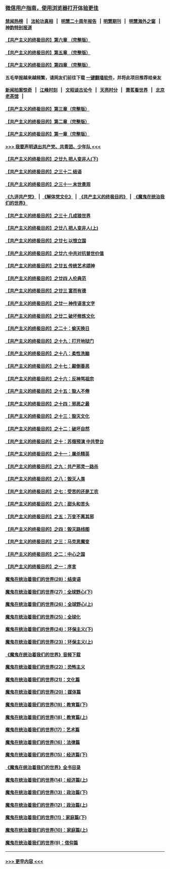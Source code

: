### [微信用户指南，使用浏览器打开体验更佳](https://github.com/gfw-breaker/banned-news1/blob/master/indexes/wechat-guide.md?t=0)
#### [禁闻热榜](热点新闻.md?t=0)  &nbsp;&nbsp;|&nbsp;&nbsp; [法轮功真相](https://github.com/gfw-breaker/truth/blob/master/README.md?t=0) &nbsp;&nbsp;|&nbsp;&nbsp; [明慧二十周年报告](https://github.com/gfw-breaker/mh-reports/blob/master/README.md?t=0) &nbsp;&nbsp;|&nbsp;&nbsp;[明慧期刊](https://github.com/gfw-breaker/mh-qikan) &nbsp;&nbsp;|&nbsp;&nbsp; [明慧海外之窗](https://github.com/gfw-breaker/mh-news/blob/master/README.md?t=0) &nbsp;&nbsp;|&nbsp;&nbsp; [神韵特别报道](https://github.com/gfw-breaker/mh-news/blob/master/shenyun.md?t=0)
#### [【共产主义的终极目的】第六章 （完整版）](../pages/nsc422/n11428913.md?t=02051101) 
#### [【共产主义的终极目的】第五章 （完整版）](../pages/nsc422/n11428912.md?t=02051101) 
#### [【共产主义的终极目的】第四章 （完整版）](../pages/nsc422/n11428907.md?t=02051101) 
#### 五毛举报越来越频繁，请网友们前往下载 [一键翻墙软件](https://github.com/gfw-breaker/ssr-accounts)，并将此项目推荐给亲友
#### [新闻拍案惊奇](https://github.com/gfw-breaker/banned-news1/blob/master/pages/link4.md) &nbsp;&nbsp;|&nbsp;&nbsp; [江峰时刻](https://github.com/gfw-breaker/banned-news1/blob/master/pages/link4.md) &nbsp;&nbsp;|&nbsp;&nbsp; [文昭谈古论今](https://github.com/gfw-breaker/banned-news1/blob/master/pages/link4.md) &nbsp;&nbsp;|&nbsp;&nbsp; [天亮时分](https://github.com/gfw-breaker/banned-news1/blob/master/pages/link4.md) &nbsp;&nbsp;|&nbsp;&nbsp; [萧茗看世界](https://github.com/gfw-breaker/banned-news1/blob/master/pages/link4.md) &nbsp;&nbsp;|&nbsp;&nbsp; [北京老茶馆](https://github.com/gfw-breaker/banned-news1/blob/master/pages/link4.md) &nbsp;&nbsp;|&nbsp;&nbsp; 
#### [【共产主义的终极目的】第三章（完整版）](../pages/nsc422/n11428848.md?t=02051101) 
#### [【共产主义的终极目的】第二章（完整版）](../pages/nsc422/n11428831.md?t=02051101) 
#### [【共产主义的终极目的】第一章（完整版）](../pages/nsc422/n11417651.md?t=02051101) 
#### [>>> 我要声明退出共产党、共青团、少年队 <<<](https://github.com/begood0513/goodnews/blob/master/quit/letter.md) 
#### [【共产主义的终极目的】之廿九 把人变非人(下)](../pages/nsc422/n11344140.md?t=02051101) 
#### [【共产主义的终极目的】之三十二 结语](../pages/nsc422/n11360535.md?t=02051101) 
#### [【共产主义的终极目的】之三十一 末世景观](../pages/nsc422/n11351129.md?t=02051101) 
#### [《九评共产党》](https://github.com/begood0513/9ping.md/blob/master/README.md) &nbsp;|&nbsp; [《解体党文化》](../../../../jtdwh.md/blob/master/README.md)  &nbsp;|&nbsp; [《共产主义的终极目的》](../../../../gczydzjmd.md/blob/master/README.md) &nbsp;|&nbsp; [《魔鬼在统治我们的世界》](../../../../mgztzwmdsj.md/blob/master/README.md) 
#### [【共产主义的终极目的】之三十 几成狼世界](../pages/nsc422/n11348280.md?t=02051101) 
#### [【共产主义的终极目的】之廿八 把人变非人(上)](../pages/nsc422/n11340492.md?t=02051101) 
#### [【共产主义的终极目的】之廿七 以恨立国](../pages/nsc422/n11336944.md?t=02051101) 
#### [【共产主义的终极目的】之廿六 中共对抗普世价值](../pages/nsc422/n11324785.md?t=02051101) 
#### [【共产主义的终极目的】之廿五 传统艺术颂神](../pages/nsc422/n11296396.md?t=02051101) 
#### [【共产主义的终极目的】之廿四 人伦典范](../pages/nsc422/n11296397.md?t=02051101) 
#### [【共产主义的终极目的】之廿三 富而有德](../pages/nsc422/n11283598.md?t=02051101) 
#### [【共产主义的终极目的】之廿一 神传语言文字](../pages/nsc422/n11263265.md?t=02051101) 
#### [【共产主义的终极目的】之廿二 破坏修炼文化](../pages/nsc422/n11245728.md?t=02051101) 
#### [【共产主义的终极目的】之二十：偷天换日](../pages/nsc422/n11238846.md?t=02051101) 
#### [【共产主义的终极目的】之十九：打开地狱门](../pages/nsc422/n11206376.md?t=02051101) 
#### [【共产主义的终极目的】之十八：柔性洗脑](../pages/nsc422/n11199994.md?t=02051101) 
#### [【共产主义的终极目的】之十七：颠倒善恶](../pages/nsc422/n11179782.md?t=02051101) 
#### [【共产主义的终极目的】之十六：反神骂祖宗](../pages/nsc422/n11166798.md?t=02051101) 
#### [【共产主义的终极目的】之十五：毁人不倦](../pages/nsc422/n11166792.md?t=02051101) 
#### [【共产主义的终极目的】之十四：邪恶之最](../pages/nsc422/n11150249.md?t=02051101) 
#### [【共产主义的终极目的】之十三：毁灭文化](../pages/nsc422/n11135227.md?t=02051101) 
#### [【共产主义的终极目的】之十二：破坏自然](../pages/nsc422/n11135214.md?t=02051101) 
#### [【共产主义的终极目的】之十：苏俄预演 中共登台](../pages/nsc422/n11118424.md?t=02051101) 
#### [【共产主义的终极目的】之十一：屠杀精英](../pages/nsc422/n11118442.md?t=02051101) 
#### [【共产主义的终极目的】之九：共产邪灵一路杀](../pages/nsc422/n11114139.md?t=02051101) 
#### [【共产主义的终极目的】之八：毁灭人类](../pages/nsc422/n11108503.md?t=02051101) 
#### [【共产主义的终极目的】之七：受苦的还是工农](../pages/nsc422/n11101809.md?t=02051101) 
#### [【共产主义的终极目的】之六：甜头和苦头](../pages/nsc422/n11096971.md?t=02051101) 
#### [【共产主义的终极目的】之五：万变不离其邪](../pages/nsc422/n11091285.md?t=02051101) 
#### [【共产主义的终极目的】之四：毁灭路线图](../pages/nsc422/n11086284.md?t=02051101) 
#### [【共产主义的终极目的】之三：马克思魔变](../pages/nsc422/n11061941.md?t=02051101) 
#### [【共产主义的终极目的】之二：中心之国](../pages/nsc422/n11047728.md?t=02051101) 
#### [【共产主义的终极目的】之一：序言](../pages/nsc422/n11086077.md?t=02051101) 
#### [魔鬼在统治着我们的世界(28)：结束语](../pages/nsc422/n10936246.md?t=02051101) 
#### [魔鬼在统治着我们的世界(27)：全球野心(下)](../pages/nsc422/n10928319.md?t=02051101) 
#### [魔鬼在统治着我们的世界(26)：全球野心(上)](../pages/nsc422/n10900318.md?t=02051101) 
#### [魔鬼在统治着我们的世界(25)：全球化](../pages/nsc422/n10788205.md?t=02051101) 
#### [魔鬼在统治着我们的世界(24)：环保主义(下)](../pages/nsc422/n10695307.md?t=02051101) 
#### [魔鬼在统治着我们的世界(23)：环保主义(上)](../pages/nsc422/n10688613.md?t=02051101) 
#### [《魔鬼在统治着我们的世界》音频下载](../pages/nsc422/n10635553.md?t=02051101) 
#### [魔鬼在统治着我们的世界(22)：恐怖主义](../pages/nsc422/n10614727.md?t=02051101) 
#### [魔鬼在统治着我们的世界(21)：文化篇](../pages/nsc422/n10597706.md?t=02051101) 
#### [魔鬼在统治着我们的世界(20)：媒体篇](../pages/nsc422/n10586579.md?t=02051101) 
#### [魔鬼在统治着我们的世界(19)：教育篇(下)](../pages/nsc422/n10564808.md?t=02051101) 
#### [魔鬼在统治着我们的世界(18)：教育篇(上)](../pages/nsc422/n10526970.md?t=02051101) 
#### [魔鬼在统治着我们的世界(17)：艺术篇](../pages/nsc422/n10499093.md?t=02051101) 
#### [魔鬼在统治着我们的世界(16)：法律篇](../pages/nsc422/n10485969.md?t=02051101) 
#### [魔鬼在统治着我们的世界(15)：经济篇(下)](../pages/nsc422/n10469975.md?t=02051101) 
#### [《魔鬼在统治着我们的世界》全书目录](../pages/nsc422/n10464261.md?t=02051101) 
#### [魔鬼在统治着我们的世界(14)：经济篇(上)](../pages/nsc422/n10457370.md?t=02051101) 
#### [魔鬼在统治着我们的世界(13)：政治篇(下)](../pages/nsc422/n10448270.md?t=02051101) 
#### [魔鬼在统治着我们的世界(12)：政治篇(上)](../pages/nsc422/n10444576.md?t=02051101) 
#### [魔鬼在统治着我们的世界(11)：家庭篇(下)](../pages/nsc422/n10440961.md?t=02051101) 
#### [魔鬼在统治着我们的世界(10)：家庭篇(上)](../pages/nsc422/n10435448.md?t=02051101) 
#### [魔鬼在统治着我们的世界(9)：信仰篇](../pages/nsc422/n10432159.md?t=02051101) 

----
#### [ >>> 更早内容 <<< ](../indexes/nsc422-earlier.md)
